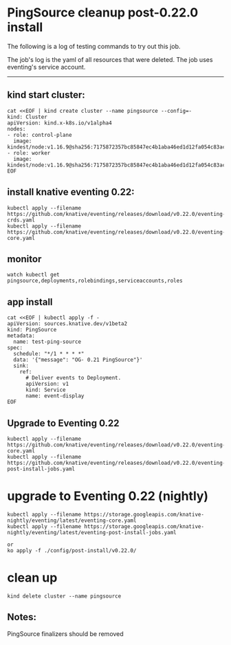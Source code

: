 # PingSource cleanup post-0.22.0 install

The following is a log of testing commands to try out this job.

The job's log is the yaml of all resources that were deleted. The job uses
eventing's service account.

---

## kind start cluster:

```
cat <<EOF | kind create cluster --name pingsource --config=-
kind: Cluster
apiVersion: kind.x-k8s.io/v1alpha4
nodes:
- role: control-plane
  image: kindest/node:v1.16.9@sha256:7175872357bc85847ec4b1aba46ed1d12fa054c83ac7a8a11f5c268957fd5765
- role: worker
  image: kindest/node:v1.16.9@sha256:7175872357bc85847ec4b1aba46ed1d12fa054c83ac7a8a11f5c268957fd5765
EOF
```

## install knative eventing 0.22:

```
kubectl apply --filename https://github.com/knative/eventing/releases/download/v0.22.0/eventing-crds.yaml
kubectl apply --filename https://github.com/knative/eventing/releases/download/v0.22.0/eventing-core.yaml
```

## monitor

```
watch kubectl get pingsource,deployments,rolebindings,serviceaccounts,roles
```

## app install

```
cat <<EOF | kubectl apply -f -
apiVersion: sources.knative.dev/v1beta2
kind: PingSource
metadata:
  name: test-ping-source
spec:
  schedule: "*/1 * * * *"
  data: '{"message": "OG- 0.21 PingSource"}'
  sink:
    ref:
      # Deliver events to Deployment.
      apiVersion: v1
      kind: Service
      name: event-display
EOF
```

## Upgrade to Eventing 0.22

```
kubectl apply --filename https://github.com/knative/eventing/releases/download/v0.22.0/eventing-core.yaml
kubectl apply --filename https://github.com/knative/eventing/releases/download/v0.22.0/eventing-post-install-jobs.yaml
```

# upgrade to Eventing 0.22 (nightly)

```
kubectl apply --filename https://storage.googleapis.com/knative-nightly/eventing/latest/eventing-core.yaml
kubectl apply --filename https://storage.googleapis.com/knative-nightly/eventing/latest/eventing-post-install-jobs.yaml

or
ko apply -f ./config/post-install/v0.22.0/
```

# clean up

```
kind delete cluster --name pingsource
```

## Notes:

PingSource finalizers should be removed
